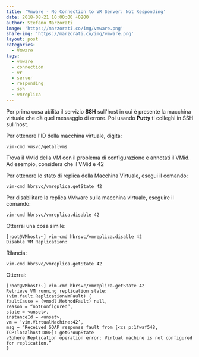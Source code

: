 ```yaml
---
title: 'Vmware - No Connection to VR Server: Not Responding'
date: 2018-08-21 10:00:00 +0200
author: Stefano Marzorati
image: 'https://marzorati.co/img/vmware.png'
share-img: 'https://marzorati.co/img/vmware.png'
layout: post
categories:
  - Vmware
tags:
  - vmware
  - connection
  - vr
  - server
  - responding
  - ssh
  - vmreplica
---
```

Per prima cosa abilita il servizio **SSH** sull'host in cui è presente la macchina virtuale che dà quel messaggio di errore.
Poi usando **Putty** ti colleghi in SSH sull'host.   

Per ottenere l'ID della macchina virtuale, digita:   

	vim-cmd vmsvc/getallvms

Trova il VMid della VM con il problema di configurazione e annotati il VMid. Ad esempio, considera che il VMid è 42   

Per ottenere lo stato di replica della Macchina Virtuale, esegui il comando:   

	vim-cmd hbrsvc/vmreplica.getState 42

Per disabilitare la replica VMware sulla macchina virtuale, eseguire il comando:

	vim-cmd hbrsvc/vmreplica.disable 42
	
Otterrai una cosa simile:   

	[root@VMhost:~] vim-cmd hbrsvc/vmreplica.disable 42   
	Disable VM Replication:
	
Rilancia:

	vim-cmd hbrsvc/vmreplica.getState 42

Otterrai:

	[root@VMhost:~] vim-cmd hbrsvc/vmreplica.getState 42   
	Retrieve VM running replication state:   
	(vim.fault.ReplicationVmFault) {   
	faultCause = (vmodl.MethodFault) null,   
	reason = “notConfigured”,   
	state = <unset>,   
	instanceId = <unset>,   
	vm = ‘vim.VirtualMachine:42’,   
	msg = “Received SOAP response fault from [<cs p:1fwaf548, TCP:localhost:80>]: getGroupState   
	vSphere Replication operation error: Virtual machine is not configured for replication.”   
	}   
